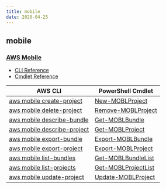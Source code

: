```yaml
---
title: mobile
date: 2020-04-25
---
```


## mobile

### [AWS Mobile](https://aws.amazon.com/amplify/)

* [CLI Reference](https://docs.aws.amazon.com/cli/latest/reference/mobile/index.html)
* [Cmdlet Reference](https://docs.aws.amazon.com/powershell/latest/reference/items/AWS_Mobile_cmdlets.html)

|AWS CLI|PowerShell Cmdlet|
|----|----|
|[aws mobile create-project](https://docs.aws.amazon.com/cli/latest/reference/mobile/create-project.html)|[New-MOBLProject](https://docs.aws.amazon.com/powershell/latest/reference/items/New-MOBLProject.html)|
|[aws mobile delete-project](https://docs.aws.amazon.com/cli/latest/reference/mobile/delete-project.html)|[Remove-MOBLProject](https://docs.aws.amazon.com/powershell/latest/reference/items/Remove-MOBLProject.html)|
|[aws mobile describe-bundle](https://docs.aws.amazon.com/cli/latest/reference/mobile/describe-bundle.html)|[Get-MOBLBundle](https://docs.aws.amazon.com/powershell/latest/reference/items/Get-MOBLBundle.html)|
|[aws mobile describe-project](https://docs.aws.amazon.com/cli/latest/reference/mobile/describe-project.html)|[Get-MOBLProject](https://docs.aws.amazon.com/powershell/latest/reference/items/Get-MOBLProject.html)|
|[aws mobile export-bundle](https://docs.aws.amazon.com/cli/latest/reference/mobile/export-bundle.html)|[Export-MOBLBundle](https://docs.aws.amazon.com/powershell/latest/reference/items/Export-MOBLBundle.html)|
|[aws mobile export-project](https://docs.aws.amazon.com/cli/latest/reference/mobile/export-project.html)|[Export-MOBLProject](https://docs.aws.amazon.com/powershell/latest/reference/items/Export-MOBLProject.html)|
|[aws mobile list-bundles](https://docs.aws.amazon.com/cli/latest/reference/mobile/list-bundles.html)|[Get-MOBLBundleList](https://docs.aws.amazon.com/powershell/latest/reference/items/Get-MOBLBundleList.html)|
|[aws mobile list-projects](https://docs.aws.amazon.com/cli/latest/reference/mobile/list-projects.html)|[Get-MOBLProjectList](https://docs.aws.amazon.com/powershell/latest/reference/items/Get-MOBLProjectList.html)|
|[aws mobile update-project](https://docs.aws.amazon.com/cli/latest/reference/mobile/update-project.html)|[Update-MOBLProject](https://docs.aws.amazon.com/powershell/latest/reference/items/Update-MOBLProject.html)|

